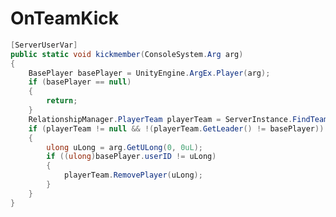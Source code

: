 <Badge type="danger" text="Carbon Compatible"/><Badge type="warning" text="Oxide Compatible"/>
# OnTeamKick
```csharp
[ServerUserVar]
public static void kickmember(ConsoleSystem.Arg arg)
{
	BasePlayer basePlayer = UnityEngine.ArgEx.Player(arg);
	if (basePlayer == null)
	{
		return;
	}
	RelationshipManager.PlayerTeam playerTeam = ServerInstance.FindTeam(basePlayer.currentTeam);
	if (playerTeam != null && !(playerTeam.GetLeader() != basePlayer))
	{
		ulong uLong = arg.GetULong(0, 0uL);
		if ((ulong)basePlayer.userID != uLong)
		{
			playerTeam.RemovePlayer(uLong);
		}
	}
}

```
